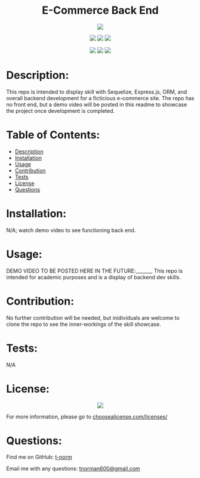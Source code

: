 # <h1 align="center">E-Commerce Back End</h1>

<p align="center"><img src="https://img.shields.io/badge/License-MIT-blue?style=plastic" /></p>
<p align="center">
    <img src="https://img.shields.io/badge/Skillset-Backend%20Dev-blue?style=plastic" />
    <img src="https://img.shields.io/badge/Skillset-ORM-blue?style=plastic" />
    <img src="https://img.shields.io/badge/Skillset-Databases-blue?style=plastic" />
</p>
<p align="center">
    <img src="https://img.shields.io/badge/Made%20With-Sequelize-blue?style=plastic" />
    <img src="https://img.shields.io/badge/Made%20With-Express.js-blue?style=plastic" />
    <img src="https://img.shields.io/badge/Made%20With-JavaScript-blue?style=plastic" />
</p>


# Description:
This repo is intended to display skill with Sequelize, Express.js, ORM, and overall backend development for a ficticious e-commerce site. The repo has no front end, but a demo video will be posted in this readme to showcase the project once development is completed.

# Table of Contents:
- [Description](#description)
- [Installation](#installation)
- [Usage](#usage)
- [Contribution](#contribution)
- [Tests](#tests)
- [License](#license)
- [Questions](#questions)

# Installation:
N/A; watch demo video to see functioning back end.

# Usage:
DEMO VIDEO TO BE POSTED HERE IN THE FUTURE:_______
This repo is intended for academic purposes and is a display of backend dev skills.

# Contribution:
No further contribution will be needed, but inidividuals are welcome to clone the repo to see the inner-workings of the skill showcase.

# Tests:
N/A

# License:

<p align="center"><img src="https://img.shields.io/badge/License-MIT-blue?style=plastic" /></p>

For more information, please go to <a href="https://choosealicense.com/licenses/" target="_blank">choosealicense.com/licenses/</a>

# Questions:
Find me on GitHub: [t-norm](https://github.com/t-norm)

Email me with any questions: tnorman600@gmail.com